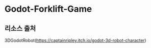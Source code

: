 # Godot-Forklift-Game
 
## 리소스 출처
3DGodotRobot(https://captainripley.itch.io/godot-3d-robot-character)
